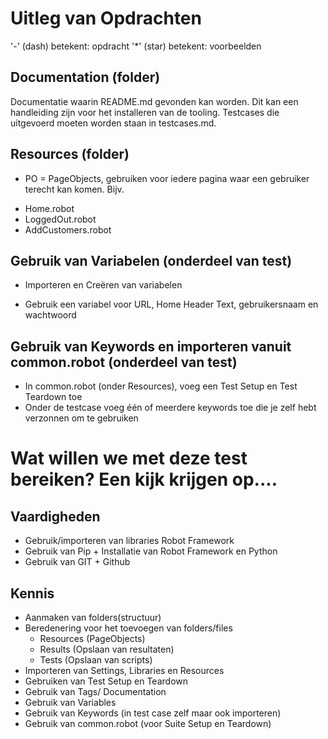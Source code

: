 # Uitleg van Opdrachten
 '-' (dash) betekent: opdracht
 '*' (star) betekent: voorbeelden

## Documentation (folder)
Documentatie waarin README.md gevonden kan worden. Dit kan een handleiding zijn voor het installeren van de tooling. Testcases die uitgevoerd moeten worden staan in testcases.md.

## Resources (folder)
- PO = PageObjects, gebruiken voor iedere pagina waar een gebruiker terecht kan komen.
Bijv.
* Home.robot
* LoggedOut.robot
* AddCustomers.robot

## Gebruik van Variabelen (onderdeel van test)
- Importeren en Creëren van variabelen
* Gebruik een variabel voor URL, Home Header Text, gebruikersnaam en wachtwoord

## Gebruik van Keywords en importeren vanuit common.robot (onderdeel van test)
- In common.robot (onder Resources), voeg een Test Setup en Test Teardown toe
- Onder de testcase voeg één of meerdere keywords toe die je zelf hebt verzonnen om te gebruiken

# Wat willen we met deze test bereiken? Een kijk krijgen op....
## Vaardigheden
- Gebruik/importeren van libraries Robot Framework
- Gebruik van Pip + Installatie van Robot Framework en Python
- Gebruik van GIT + Github

## Kennis
- Aanmaken van folders(structuur)
- Beredenering voor het toevoegen van folders/files
	- Resources (PageObjects)
	- Results (Opslaan van resultaten)
	- Tests (Opslaan van scripts)
- Importeren van Settings, Libraries en Resources
- Gebruiken van Test Setup en Teardown
- Gebruik van Tags/ Documentation
- Gebruik van Variables
- Gebruik van Keywords (in test case zelf maar ook importeren)
- Gebruik van common.robot (voor Suite Setup en Teardown)